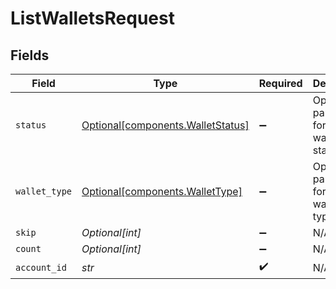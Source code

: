 # ListWalletsRequest


## Fields

| Field                                                                        | Type                                                                         | Required                                                                     | Description                                                                  | Example                                                                      |
| ---------------------------------------------------------------------------- | ---------------------------------------------------------------------------- | ---------------------------------------------------------------------------- | ---------------------------------------------------------------------------- | ---------------------------------------------------------------------------- |
| `status`                                                                     | [Optional[components.WalletStatus]](../../models/components/walletstatus.md) | :heavy_minus_sign:                                                           | Optional parameter for filtering wallets by status.                          |                                                                              |
| `wallet_type`                                                                | [Optional[components.WalletType]](../../models/components/wallettype.md)     | :heavy_minus_sign:                                                           | Optional parameter for filtering wallets by type.                            |                                                                              |
| `skip`                                                                       | *Optional[int]*                                                              | :heavy_minus_sign:                                                           | N/A                                                                          | 60                                                                           |
| `count`                                                                      | *Optional[int]*                                                              | :heavy_minus_sign:                                                           | N/A                                                                          | 20                                                                           |
| `account_id`                                                                 | *str*                                                                        | :heavy_check_mark:                                                           | N/A                                                                          |                                                                              |